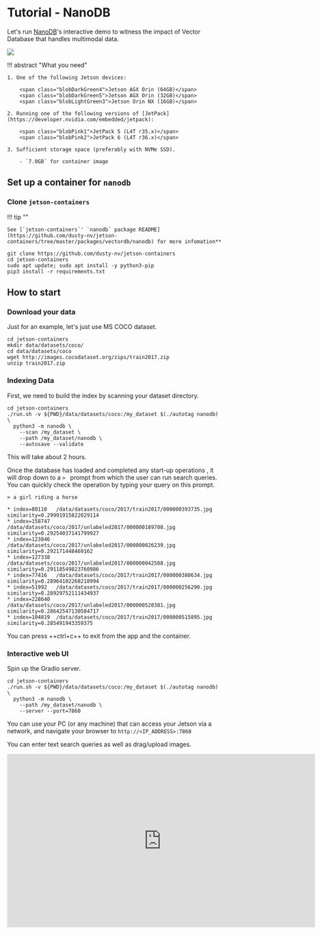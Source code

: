 # Tutorial - NanoDB

Let's run [NanoDB](https://github.com/dusty-nv/jetson-containers/blob/master/packages/vectordb/nanodb/README.md)'s interactive demo to witness the impact of Vector Database that handles multimodal data.

![](https://raw.githubusercontent.com/dusty-nv/jetson-containers/docs/docs/images/nanodb_horse.gif)

!!! abstract "What you need"

    1. One of the following Jetson devices:

        <span class="blobDarkGreen4">Jetson AGX Orin (64GB)</span>
        <span class="blobDarkGreen5">Jetson AGX Orin (32GB)</span>
        <span class="blobLightGreen3">Jetson Orin NX (16GB)</span>
	   
    2. Running one of the following versions of [JetPack](https://developer.nvidia.com/embedded/jetpack):

        <span class="blobPink1">JetPack 5 (L4T r35.x)</span>
        <span class="blobPink2">JetPack 6 (L4T r36.x)</span>

    3. Sufficient storage space (preferably with NVMe SSD).

        - `7.0GB` for container image

## Set up a container for `nanodb`

### Clone `jetson-containers`

!!! tip ""

    See [`jetson-containers`' `nanodb` package README](https://github.com/dusty-nv/jetson-containers/tree/master/packages/vectordb/nanodb) for more infomation**

```
git clone https://github.com/dusty-nv/jetson-containers
cd jetson-containers
sudo apt update; sudo apt install -y python3-pip
pip3 install -r requirements.txt
```

## How to start 

### Download your data

Just for an example, let's just use MS COCO dataset.

```
cd jetson-containers
mkdir data/datasets/coco/
cd data/datasets/coco
wget http://images.cocodataset.org/zips/train2017.zip
unzip train2017.zip
```

### Indexing Data

First, we need to build the index by scanning your dataset directory.

```
cd jetson-containers
./run.sh -v ${PWD}/data/datasets/coco:/my_dataset $(./autotag nanodb) \
  python3 -m nanodb \
    --scan /my_dataset \
    --path /my_dataset/nanodb \
    --autosave --validate 
```

This will take about 2 hours.

Once the database has loaded and completed any start-up operations , it will drop down to a `> ` prompt from which the user can run search queries.<br>
You can quickly check the operation by typing your query on this prompt.

```
> a girl riding a horse

* index=80110   /data/datasets/coco/2017/train2017/000000393735.jpg      similarity=0.29991915822029114
* index=158747  /data/datasets/coco/2017/unlabeled2017/000000189708.jpg  similarity=0.29254037141799927
* index=123846  /data/datasets/coco/2017/unlabeled2017/000000026239.jpg  similarity=0.292171448469162
* index=127338  /data/datasets/coco/2017/unlabeled2017/000000042508.jpg  similarity=0.29118549823760986
* index=77416   /data/datasets/coco/2017/train2017/000000380634.jpg      similarity=0.28964102268218994
* index=51992   /data/datasets/coco/2017/train2017/000000256290.jpg      similarity=0.28929752111434937
* index=228640  /data/datasets/coco/2017/unlabeled2017/000000520381.jpg  similarity=0.28642547130584717
* index=104819  /data/datasets/coco/2017/train2017/000000515895.jpg      similarity=0.285491943359375
```

You can press ++ctrl+c++ to exit from the app and the container.

### Interactive web UI

Spin up the Gradio server.

```
cd jetson-containers
./run.sh -v ${PWD}/data/datasets/coco:/my_dataset $(./autotag nanodb) \
  python3 -m nanodb \
    --path /my_dataset/nanodb \
    --server --port=7860
```

You can use your PC (or any machine) that can access your Jetson via a network, and navigate your browser to `http://<IP_ADDRESS>:7860`

You can enter text search queries as well as drag/upload images.

<iframe width="720" height="405" src="https://www.youtube.com/embed/ayqKpQNd1Jw?si=hKIluxxCaBJ8ZkPR" title="YouTube video player" frameborder="0" allow="accelerometer; autoplay; clipboard-write; encrypted-media; gyroscope; picture-in-picture; web-share" allowfullscreen></iframe>

